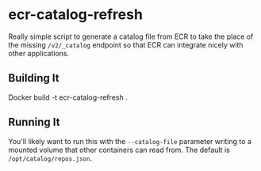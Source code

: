 # ecr-catalog-refresh
Really simple script to generate a catalog file from ECR to take the place of the missing `/v2/_catalog` endpoint so that ECR can integrate nicely with other applications.

## Building It
Docker build -t ecr-catalog-refresh .

## Running It
You'll likely want to run this with the `--catalog-file` parameter writing to a mounted volume that other containers can read from. The default is  `/opt/catalog/repos.json`.

